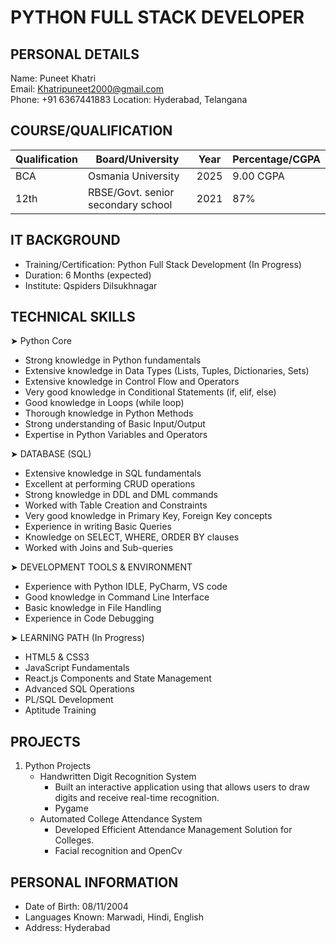 # PYTHON FULL STACK DEVELOPER

## PERSONAL DETAILS
Name: Puneet Khatri  
Email: [Khatripuneet2000@gmail.com](mailto:Khatripuneet2000@gmail.com)  
Phone: +91 6367441883
Location: Hyderabad, Telangana

## COURSE/QUALIFICATION
| Qualification | Board/University | Year | Percentage/CGPA |
|--------------|------------------|------|------------|
| BCA | Osmania University | 2025 | 9.00 CGPA |
| 12th | RBSE/Govt. senior secondary school | 2021 | 87% |

## IT BACKGROUND
- Training/Certification: Python Full Stack Development (In Progress)
- Duration: 6 Months (expected)
- Institute: Qspiders Dilsukhnagar

## TECHNICAL SKILLS

➤ Python Core
- Strong knowledge in Python fundamentals
- Extensive knowledge in Data Types (Lists, Tuples, Dictionaries, Sets)
- Extensive knowledge in Control Flow and Operators
- Very good knowledge in Conditional Statements (if, elif, else)
- Good knowledge in Loops (while loop)
- Thorough knowledge in Python Methods
- Strong understanding of Basic Input/Output
- Expertise in Python Variables and Operators

➤ DATABASE (SQL)
- Extensive knowledge in SQL fundamentals 
- Excellent at performing CRUD operations
- Strong knowledge in DDL and DML commands
- Worked with Table Creation and Constraints
- Very good knowledge in Primary Key, Foreign Key concepts
- Experience in writing Basic Queries
- Knowledge on SELECT, WHERE, ORDER BY clauses
- Worked with Joins and Sub-queries

➤ DEVELOPMENT TOOLS & ENVIRONMENT
- Experience with Python IDLE, PyCharm, VS code
- Good knowledge in Command Line Interface
- Basic knowledge in File Handling
- Experience in Code Debugging

➤ LEARNING PATH (In Progress)
- HTML5 & CSS3
- JavaScript Fundamentals
- React.js Components and State Management
- Advanced SQL Operations
- PL/SQL Development
- Aptitude Training

## PROJECTS
1. Python Projects
   - Handwritten Digit Recognition System
     - Built an interactive application using that allows users to draw digits and receive real-time recognition.
     - Pygame
   - Automated College Attendance System
     - Developed Efficient Attendance Management Solution for Colleges.
     - Facial recognition and OpenCv


## PERSONAL INFORMATION
- Date of Birth: 08/11/2004
- Languages Known: Marwadi, Hindi, English
- Address: Hyderabad
